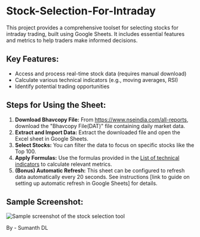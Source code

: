 <!DOCTYPE html>
<html>
<head>
  <title>Stock-Selection-For-Intraday</title>
</head>
<body>
  <h1>Stock-Selection-For-Intraday</h1>

  <p>This project provides a comprehensive toolset for selecting stocks for intraday trading, built using Google Sheets. It includes essential features and metrics to help traders make informed decisions.</p>

  <h2>Key Features:</h2>
  <ul>
    <li>Access and process real-time stock data (requires manual download)</li>
    <li>Calculate various technical indicators (e.g., moving averages, RSI)</li>
    <li>Identify potential trading opportunities</li>
    </ul>

  <h2>Steps for Using the Sheet:</h2>
  <ol>
    <li><strong>Download Bhavcopy File:</strong> From <a href="https://www.nseindia.com/all-reports">https://www.nseindia.com/all-reports</a>, download the "Bhavcopy File(DAT)" file containing daily market data.</li>
    <li><strong>Extract and Import Data:</strong> Extract the downloaded file and open the Excel sheet in Google Sheets.</li>
    <li><strong>Select Stocks:</strong> You can filter the data to focus on specific stocks like the Top 100.</li>
    <li><strong>Apply Formulas:</strong> Use the formulas provided in the <a href="https://github.com/ZeusDL/Stock-Selection-For-Intraday/blob/main/Formula.txt">List of technical indicators</a> to calculate relevant metrics.</li>
    <li><strong>(Bonus) Automatic Refresh:</strong> This sheet can be configured to refresh data automatically every 20 seconds. See instructions [link to guide on setting up automatic refresh in Google Sheets] for details.</li>
  </ol>

  <h2>Sample Screenshot:</h2>
  <img src="https://github.com/user-attachments/assets/a88f5780-9af1-49be-97ae-cf8ad3a9ef36" alt="Sample screenshot of the stock selection tool">

  <p>By - Sumanth DL</p>
</body>
</html>
